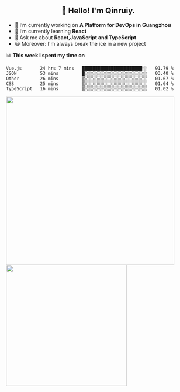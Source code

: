 <h2 align="center">👋 Hello! I'm Qinruiy.</h2>


- 🔭 I’m currently working on **A Platform for DevOps in Guangzhou**
- 🌱 I’m currently learning **React**
- 💬 Ask me about **React,JavaScript and TypeScript**
- 😃 Moreover: I'm always break the ice in a new project

📊 **This week I spent my time on**

<!--START_SECTION:waka-->
```text
Vue.js       24 hrs 7 mins   ███████████████████████░░   91.79 % 
JSON         53 mins         █░░░░░░░░░░░░░░░░░░░░░░░░   03.40 % 
Other        26 mins         ▒░░░░░░░░░░░░░░░░░░░░░░░░   01.67 % 
CSS          25 mins         ▒░░░░░░░░░░░░░░░░░░░░░░░░   01.64 % 
TypeScript   16 mins         ▒░░░░░░░░░░░░░░░░░░░░░░░░   01.02 % 
```
<!--END_SECTION:waka-->

<p>
<img align="left" width="460" src="https://github-readme-stats.vercel.app/api?username=Qinruiy&custom_title=Qrinruiy's Github Stats&theme=graywhite&hide_border=true"/> <img align="left" width="330" src="https://github-readme-stats.vercel.app/api/top-langs/?username=Qinruiy&layout=compact&theme=graywhite&hide_border=true"/>
</p>
